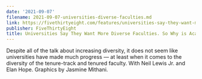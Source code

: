 ```yaml
---
date: '2021-09-07'
filename: 2021-09-07-universities-diverse-faculties.md
link: https://fivethirtyeight.com/features/universities-say-they-want-more-diverse-faculties-so-why-is-academia-still-so-white/
publisher: FiveThirtyEight
title: Universities Say They Want More Diverse Faculties. So Why is Academia So White?
---
```

Despite all of the talk about increasing diversity, it does not seem like universities have made much progress — at least when it comes to the diversity of the tenure-track and tenured faculty. With Neil Lewis Jr. and Elan Hope. Graphics by Jasmine Mithani. 
